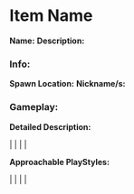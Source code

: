 # Item Name

**Name:**
**Description:**

### Info:

**Spawn Location:**
**Nickname/s:**

### Gameplay:

**Detailed Description:**

|
|
|
|

**Approachable PlayStyles:**

|
|
|
|